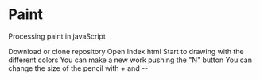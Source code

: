 # Paint
Processing paint in javaScript

Download or clone repository
Open Index.html
Start to drawing with the different colors
You can make a new work pushing the "N" button
You can change the size of the pencil with + and --
